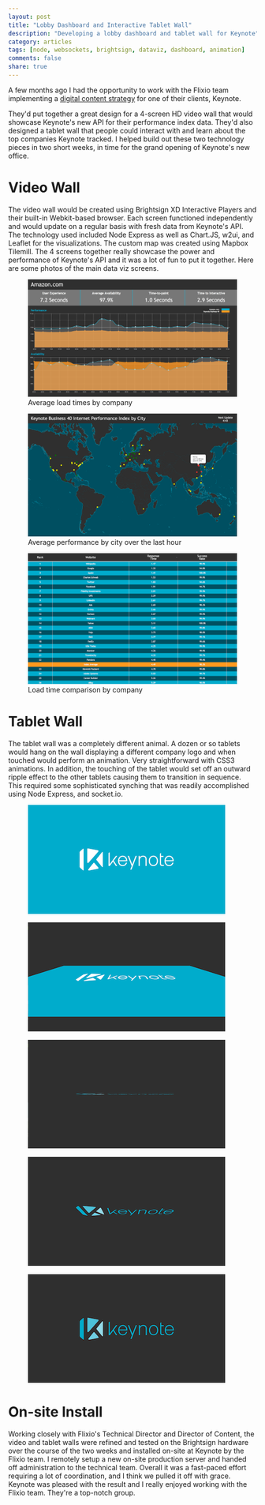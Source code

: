 ```yaml
---
layout: post
title: "Lobby Dashboard and Interactive Tablet Wall"
description: "Developing a lobby dashboard and tablet wall for Keynote"
category: articles
tags: [node, websockets, brightsign, dataviz, dashboard, animation]
comments: false
share: true
---
```


A few months ago I had the opportunity to work with the Flixio team implementing a [digital content strategy](http://flixio.com/flixio-studios-content-strategy-for-keynote-lobby-re-model-in-san-mateo) for one of their clients, Keynote.

They'd put together a great design for a 4-screen HD video wall that would showcase Keynote's new API for their performance index data.  They'd also designed a tablet wall that people could interact with and learn about the top companies Keynote tracked.  I helped build out these two technology pieces in two short weeks, in time for the grand opening of Keynote's new office.

# Video Wall

The video wall would be created using Brightsign XD Interactive Players and their built-in Webkit-based browser.  Each screen functioned independently and would update on a regular basis with fresh data from Keynote's API.  The technology used included Node Express as well as Chart.JS, w2ui, and Leaflet for the visualizations.  The custom map was created using Mapbox Tilemill.  The 4 screens together really showcase the power and performance of Keynote's API and it was a lot of fun to put it together.  Here are some photos of the main data viz screens.

<figure>
	<a href="/images/posts/flixio/average.png" target="_window"><img src="/images/posts/flixio/average.png"></a>	
	<figcaption>Average load times by company</figcaption>
</figure>

<figure>
	<a href="/images/posts/flixio/map.png" target="_window"><img src="/images/posts/flixio/map.png"></a>	
	<figcaption>Average performance by city over the last hour</figcaption>
</figure>

<figure>
	<a href="/images/posts/flixio/top40.png" target="_window"><img src="/images/posts/flixio/top40.png"></a>	
	<figcaption>Load time comparison by company</figcaption>
</figure>

# Tablet Wall

The tablet wall was a completely different animal.  A dozen or so tablets would hang on the wall displaying a different company logo and when touched would perform an animation.  Very straightforward with CSS3 animations.  In addition, the touching of the tablet would set off an outward ripple effect to the other tablets causing them to transition in sequence.  This required some sophisticated synching that was readily accomplished using Node Express, and socket.io.

<figure>
	<a href="/images/posts/flixio/key1.png" target="_window"><img src="/images/posts/flixio/key1.png"></a>	
</figure>
<figure>
	<a href="/images/posts/flixio/key2.png" target="_window"><img src="/images/posts/flixio/key2.png"></a>	
</figure>
<figure>
	<a href="/images/posts/flixio/key3.png" target="_window"><img src="/images/posts/flixio/key3.png"></a>	
</figure>
<figure>
	<a href="/images/posts/flixio/key4.png" target="_window"><img src="/images/posts/flixio/key4.png"></a>	
</figure>
<figure>
	<a href="/images/posts/flixio/key5.png" target="_window"><img src="/images/posts/flixio/key5.png"></a>	
</figure>

# On-site Install

Working closely with Flixio's Technical Director and Director of Content, the video and tablet walls were refined and tested on the Brightsign hardware over the course of the two weeks and installed on-site at Keynote by the Flixio team.  I remotely setup a new on-site production server and handed off administration to the technical team.  Overall it was a fast-paced effort requiring a lot of coordination, and I think we pulled it off with grace.  Keynote was pleased with the result and I really enjoyed working with the Flixio team.  They're a top-notch group.
